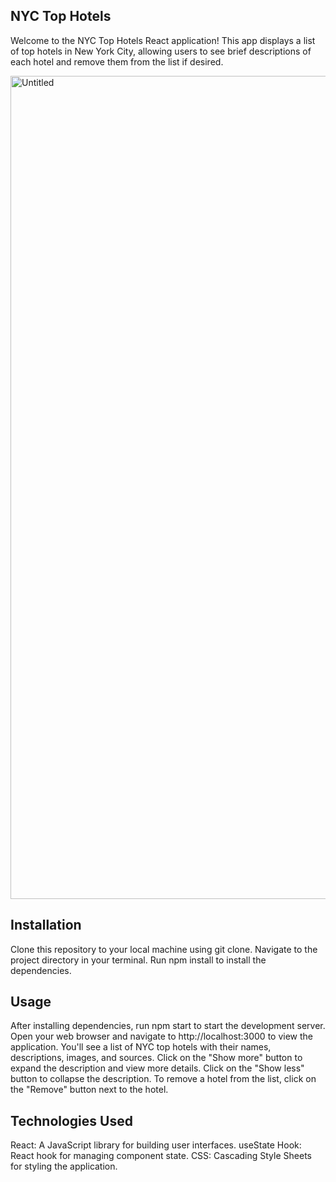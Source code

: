 ## NYC Top Hotels

Welcome to the NYC Top Hotels React application! This app displays a list of top hotels in New York City, allowing users to see brief descriptions of each hotel and remove them from the list if desired.

<img width="1317" alt="Untitled" src="https://github.com/torry91/showMore-showLess-miniProject/assets/149702982/5eefc21a-7e27-45e6-9a71-8cc2260b4ac7">


## Installation
Clone this repository to your local machine using git clone.
Navigate to the project directory in your terminal.
Run npm install to install the dependencies.

## Usage
After installing dependencies, run npm start to start the development server.
Open your web browser and navigate to http://localhost:3000 to view the application.
You'll see a list of NYC top hotels with their names, descriptions, images, and sources.
Click on the "Show more" button to expand the description and view more details.
Click on the "Show less" button to collapse the description.
To remove a hotel from the list, click on the "Remove" button next to the hotel.

## Technologies Used
React: A JavaScript library for building user interfaces.
useState Hook: React hook for managing component state.
CSS: Cascading Style Sheets for styling the application.
